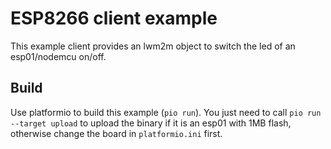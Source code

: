 # ESP8266 client example
This example client provides an lwm2m object to switch the led of an esp01/nodemcu on/off.

## Build
Use platformio to build this example (`pio run`).
You just need to call `pio run --target upload` to upload the binary if it is an esp01 with 1MB flash,
otherwise change the board in `platformio.ini` first.
